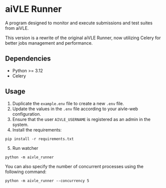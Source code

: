 # aiVLE Runner

A program designed to monitor and execute submissions and test suites from aiVLE.

This version is a rewrite of the original aiVLE Runner, now utilizing Celery for better jobs management and performance.

## Dependencies

* Python >= 3.12
* Celery

## Usage

1. Duplicate the `example.env` file to create a new `.env` file.
2. Update the values in the `.env` file according to your aivle-web configuration.
3. Ensure that the user `AIVLE_USERNAME` is registered as an admin in the system.
4. Install the requirements:
```
pip install -r requirements.txt
```
5. Run watcher
```
python -m aivle_runner
```

You can also specify the number of concurrent processes using the following command:
```
python -m aivle_runner --concurrency 5
```
